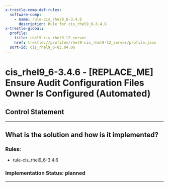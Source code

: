 ```yaml
---
x-trestle-comp-def-rules:
  software-comp:
    - name: rule-cis_rhel9_6-3.4.6
      description: Rule for cis_rhel9_6-3.4.6
x-trestle-global:
  profile:
    title: rhel9-cis_rhel9-l2_server
    href: trestle://profiles/rhel9-cis_rhel9-l2_server/profile.json
  sort-id: cis_rhel9_6-03.04.06
---
```


# cis_rhel9_6-3.4.6 - \[REPLACE_ME\] Ensure Audit Configuration Files Owner Is Configured (Automated)

## Control Statement

______________________________________________________________________

## What is the solution and how is it implemented?

<!-- For implementation status enter one of: implemented, partial, planned, alternative, not-applicable -->

<!-- Note that the list of rules under ### Rules: is read-only and changes will not be captured after assembly to JSON -->

<!-- Add control implementation description here for control: cis_rhel9_6-3.4.6 -->

### Rules:

  - rule-cis_rhel9_6-3.4.6

### Implementation Status: planned

______________________________________________________________________
